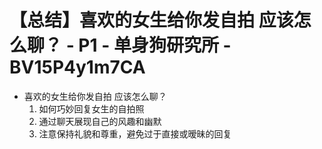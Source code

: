 # 【总结】喜欢的女生给你发自拍 应该怎么聊？ - P1 - 单身狗研究所 - BV15P4y1m7CA

-   喜欢的女生给你发自拍 应该怎么聊？
    1.  如何巧妙回复女生的自拍照
    2.  通过聊天展现自己的风趣和幽默
    3.  注意保持礼貌和尊重，避免过于直接或暧昧的回复